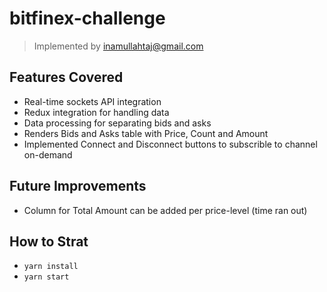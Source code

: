 # bitfinex-challenge

> Implemented by inamullahtaj@gmail.com


## Features Covered

- Real-time sockets API integration
- Redux integration for handling data
- Data processing for separating bids and asks
- Renders Bids and Asks table with Price, Count and Amount
- Implemented Connect and Disconnect buttons to subscrible to channel on-demand


## Future Improvements
- Column for Total Amount can be added per price-level (time ran out)

## How to Strat

- `yarn install`
- `yarn start`
